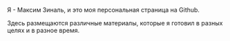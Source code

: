 Я - Максим Зиналь, и это моя персональная страница на Github.

Здесь размещаются различные материалы, которые я готовил в разных целях и в разное время.
